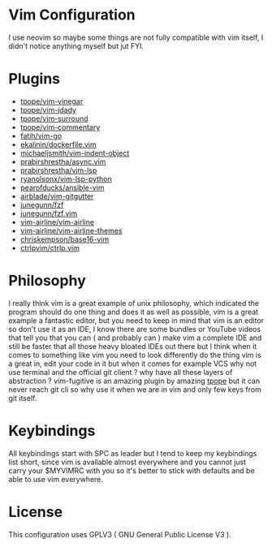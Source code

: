 # Vim Configuration
I use neovim so maybe some things are not fully compatible with vim itself, I didn't notice anything myself but jut FYI.

# Plugins
* [tpope/vim-vinegar](https://github.com/tpope/vim-vinegar)
* [tpope/vim-jdady](https://github.com/tpope/vim-jdaddy)
* [tpope/vim-surround](https://github.com/tpope/vim-surround)
* [tpope/vim-commentary](https://github.com/tpope/vim-commentary)
* [fatih/vim-go](https://github.com/fatih/vim-go)
* [ekalinin/dockerfile.vim](https://github.com/ekalinin/Dockerfile.vim)
* [michaeljsmith/vim-indent-object](https://github.com/michaeljsmith/vim-indent-object)
* [prabirshrestha/async.vim](https://github.com/prabirshrestha/async.vim)
* [prabirshrestha/vim-lsp](https://github.com/prabirshrestha/vim-lsp)
* [ryanolsonx/vim-lsp-python](https://github.com/ryanolsonx/vim-lsp-python)
* [pearofducks/ansible-vim](https://github.com/pearofducks/ansible-vim)
* [airblade/vim-gitgutter](https://github.com/airblade/vim-gitgutter)
* [junegunn/fzf](https://github.com/junegunn/fzf.vim)
* [junegunn/fzf.vim](https://github.com/junegunn/fzf.vim)
* [vim-airline/vim-airline](https://github.com/vim-airline/vim-airline)
* [vim-airline/vim-airline-themes](https://github.com/vim-airline/vim-airline)
* [chriskempson/base16-vim](https://github.com/chriskempson/base16-vim)
* [ctrlpvim/ctrlp.vim](https://github.com/ctrlpvim/ctrlp.vim)

# Philosophy
I really think vim is a great example of unix philosophy, which indicated the program should do one thing and does it as well as possible, vim is a great example a fantastic editor, but you need to keep in mind that vim is an editor so don't use it as an IDE, I know there are some bundles or YouTube videos that tell you that you can ( and probably can ) make vim a complete IDE and still be faster that all those heavy bloated IDEs out there but I think when it comes to something like vim you need to look differently do the thing vim is a great in, edit your code in it but when it comes for example VCS why not use terminal and the official git client ? why have all these layers of abstraction ? vim-fugitive is an amazing plugin by amazing [tpope](https://github.com/tpope) but it can never reach git cli so why use it when we are in vim and only few keys from git itself.

# Keybindings
All keybindings start with SPC as leader but I tend to keep my keybindings list short, since vim is available almost everywhere and you cannot just carry your $MYVIMRC with you so it's better to stick with defaults and be able to use vim everywhere.

# License 
This configuration uses GPLV3 ( GNU General Public License V3 ).
